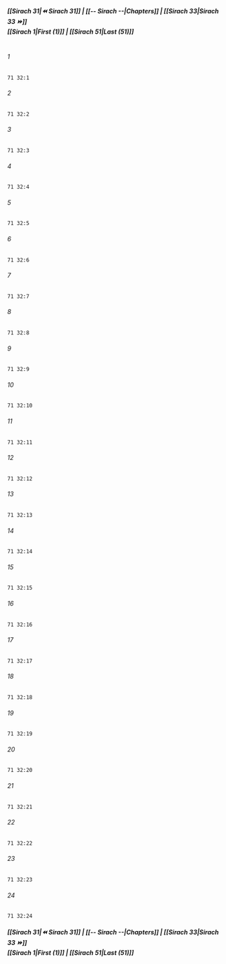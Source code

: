 
##### **[[Sirach 31|⏪ Sirach 31]] | [[-- Sirach --|Chapters]] | [[Sirach 33|Sirach 33 ⏩]]**<br>**[[Sirach 1|First (1)]] | [[Sirach 51|Last (51)]]**<br><br>

###### 1
``` verse
71 32:1
```
###### 2
``` verse
71 32:2
```
###### 3
``` verse
71 32:3
```
###### 4
``` verse
71 32:4
```
###### 5
``` verse
71 32:5
```
###### 6
``` verse
71 32:6
```
###### 7
``` verse
71 32:7
```
###### 8
``` verse
71 32:8
```
###### 9
``` verse
71 32:9
```
###### 10
``` verse
71 32:10
```
###### 11
``` verse
71 32:11
```
###### 12
``` verse
71 32:12
```
###### 13
``` verse
71 32:13
```
###### 14
``` verse
71 32:14
```
###### 15
``` verse
71 32:15
```
###### 16
``` verse
71 32:16
```
###### 17
``` verse
71 32:17
```
###### 18
``` verse
71 32:18
```
###### 19
``` verse
71 32:19
```
###### 20
``` verse
71 32:20
```
###### 21
``` verse
71 32:21
```
###### 22
``` verse
71 32:22
```
###### 23
``` verse
71 32:23
```
###### 24
``` verse
71 32:24
```

##### **[[Sirach 31|⏪ Sirach 31]] | [[-- Sirach --|Chapters]] | [[Sirach 33|Sirach 33 ⏩]]**<br>**[[Sirach 1|First (1)]] | [[Sirach 51|Last (51)]]**
